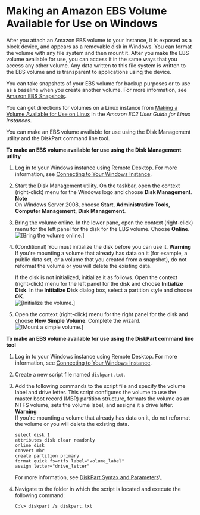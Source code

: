 # Making an Amazon EBS Volume Available for Use on Windows<a name="ebs-using-volumes"></a>

After you attach an Amazon EBS volume to your instance, it is exposed as a block device, and appears as a removable disk in Windows\. You can format the volume with any file system and then mount it\. After you make the EBS volume available for use, you can access it in the same ways that you access any other volume\. Any data written to this file system is written to the EBS volume and is transparent to applications using the device\.

You can take snapshots of your EBS volume for backup purposes or to use as a baseline when you create another volume\. For more information, see [Amazon EBS Snapshots](EBSSnapshots.md)\.

You can get directions for volumes on a Linux instance from [Making a Volume Available for Use on Linux](https://docs.aws.amazon.com/AWSEC2/latest/UserGuide/ebs-using-volumes.html) in the *Amazon EC2 User Guide for Linux Instances*\.

You can make an EBS volume available for use using the Disk Management utility and the DiskPart command line tool\.

**To make an EBS volume available for use using the Disk Management utility**

1. Log in to your Windows instance using Remote Desktop\. For more information, see [Connecting to Your Windows Instance](connecting_to_windows_instance.md)\.

1. Start the Disk Management utility\. On the taskbar, open the context \(right\-click\) menu for the Windows logo and choose **Disk Management**\.
**Note**  
On Windows Server 2008, choose **Start**, **Administrative Tools**, **Computer Management**, **Disk Management**\.

1. Bring the volume online\. In the lower pane, open the context \(right\-click\) menu for the left panel for the disk for the EBS volume\. Choose **Online**\.  
![\[Bring the volume online.\]](http://docs.aws.amazon.com/AWSEC2/latest/WindowsGuide/images/windows-2016-volume-online.png)

1. \(Conditional\) You must initialize the disk before you can use it\.
**Warning**  
If you're mounting a volume that already has data on it \(for example, a public data set, or a volume that you created from a snapshot\), do not reformat the volume or you will delete the existing data\.

   If the disk is not initialized, initialize it as follows\. Open the context \(right\-click\) menu for the left panel for the disk and choose **Initialize Disk**\. In the **Initialize Disk** dialog box, select a partition style and choose **OK**\.  
![\[Initialize the volume.\]](http://docs.aws.amazon.com/AWSEC2/latest/WindowsGuide/images/windows-2016-volume-initialize.png)

1. Open the context \(right\-click\) menu for the right panel for the disk and choose **New Simple Volume**\. Complete the wizard\.  
![\[Mount a simple volume.\]](http://docs.aws.amazon.com/AWSEC2/latest/WindowsGuide/images/windows-2016-new-simple-volume.png)

**To make an EBS volume available for use using the DiskPart command line tool**

1. Log in to your Windows instance using Remote Desktop\. For more information, see [Connecting to Your Windows Instance](connecting_to_windows_instance.md)\.

1. Create a new script file named `diskpart.txt`\.

1. Add the following commands to the script file and specify the volume label and drive letter\. This script configures the volume to use the master boot record \(MBR\) partition structure, formats the volume as an NTFS volume, sets the volume label, and assigns it a drive letter\.
**Warning**  
If you're mounting a volume that already has data on it, do not reformat the volume or you will delete the existing data\.

   ```
   select disk 1 
   attributes disk clear readonly 
   online disk 
   convert mbr 
   create partition primary 
   format quick fs=ntfs label="volume_label" 
   assign letter="drive_letter"
   ```

   For more information, see [DiskPart Syntax and Parameters](https://docs.microsoft.com/en-us/previous-versions/windows/it-pro/windows-vista/cc766465(v=ws.10)#diskpart-syntax-and-parameters)\.

1. Navigate to the folder in which the script is located and execute the following command:

   ```
   C:\> diskpart /s diskpart.txt
   ```